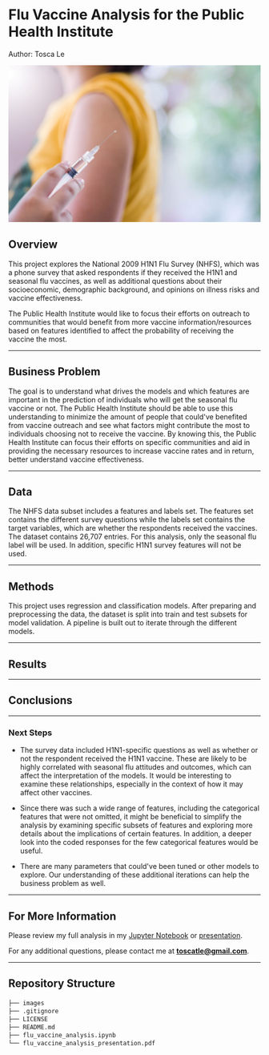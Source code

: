 # Flu Vaccine Analysis for the Public Health Institute
Author: Tosca Le

<img src="images/vaccine stock photo.jpeg">


## Overview

This project explores the National 2009 H1N1 Flu Survey (NHFS), which was a phone survey that asked respondents if they received the H1N1 and seasonal flu vaccines, as well as additional questions about their socioeconomic, demographic background, and opinions on illness risks and vaccine effectiveness. 

The Public Health Institute would like to focus their efforts on outreach to communities that would benefit from more vaccine information/resources based on features identified to affect the probability of receiving the vaccine the most.
***

## Business Problem

The goal is to understand what drives the models and which features are important in the prediction of individuals who will get the seasonal flu vaccine or not. The Public Health Institute should be able to use this understanding to minimize the amount of people that could've benefited from vaccine outreach and see what factors might contribute the most to individuals choosing not to receive the vaccine. By knowing this, the Public Health Institute can focus their efforts on specific communities and aid in providing the necessary resources to increase vaccine rates and in return, better understand vaccine effectiveness.
***

## Data

The NHFS data subset includes a features and labels set. The features set contains the different survey questions while the labels set contains the target variables, which are whether the respondents received the vaccines. The dataset contains 26,707 entries. For this analysis, only the seasonal flu label will be used. In addition, specific H1N1 survey features will not be used.

***


## Methods

This project uses regression and classification models. After preparing and preprocessing the data, the dataset is split into train and test subsets for model validation. A pipeline is built out to iterate through the different models.

***


## Results

<!-- News, Documentaries, and Biography genres have higher rated movies. Although, one thing to keep in mind is that these genres don't have as many movies as other genres such as Comedy, Drama, and Thriller.

![graph1](./images/moviesPerGenre.png)

![graph2](./images/ratingsPerGenre.png)

The average runtime for movies is about 100 minutes. On the opposite ends of the range, movies that are less than 30 minutes and over 150 minutes have higher ratings. Again, another thing to consider are the genres and number of movies within each genre. Although there may be fewer movies in genres such as Documentary, there might be a greater likelihood for high reviews. The audience might be more atuned to these genres. Movies above the average 100 minutes, have higher ratings than movies that are shorter.

![graph3](./images/ratingByRuntime.png)

Horror, Mystery, and Thriller have the greatest average return on investment. On the other hand, Reality-TV, War, and Western movies had an overall loss.

![graph4](./images/roiPerGenre.png) -->

***


## Conclusions

<!-- This analysis leads to three recommendations for Microsoft to consider as they begin to develop films under their new movie studio:

* In terms of average rating, movies in News, Documentaries and Biography have higher ratings compared to others. While these genres may not currently have as many films as other genres, it is likely that overall ratings will be high for these genres, potentially bringing in continued viewership and support for Microsoft's movie studio.
* When considering the average runtime, movies longer than 120 minutes will have an overall higher rating than movies shorter than 100 minutes. Movies that are either very short or very long received higher ratings possibly due to the nature of these genres. Microsoft should consider these runtimes when producing specific genres.
* Microsoft can leverage movies in genres such as Horror, Mystery and Thriller to make a greater return on the initial production budget. Reality-TV, War and Western movies should be reconsidered when deciding budget since these genres had an overall loss. -->

***

### Next Steps

* The survey data included H1N1-specific questions as well as whether or not the respondent received the H1N1 vaccine. These are likely to be highly correlated with seasonal flu attitudes and outcomes, which can affect the interpretation of the models. It would be interesting to examine these relationships, especially in the context of how it may affect other vaccines.

* Since there was such a wide range of features, including the categorical features that were not omitted, it might be beneficial to simplify the analysis by examining specific subsets of features and exploring more details about the implications of certain features. In addition, a deeper look into the coded responses for the few categorical features would be useful.

* There are many parameters that could've been tuned or other models to explore. Our understanding of these additional iterations can help the business problem as well.

***

## For More Information

Please review my full analysis in my [Jupyter Notebook](./flu_vaccine_analysis.ipynb) or [presentation](./flu_vaccine_analysis_presentation.pdf).

For any additional questions, please contact me at **toscatle@gmail.com**.

***

## Repository Structure

```
├── images
├── .gitignore
├── LICENSE                          
├── README.md 
├── flu_vaccine_analysis.ipynb                                  
└── flu_vaccine_analysis_presentation.pdf                               
```
